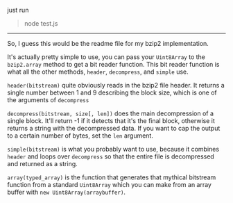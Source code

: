 just run

> node test.js

---------------

So, I guess this would be the readme file for my bzip2 implementation.

It's actually pretty simple to use, you can pass your `Uint8Array` to the `bzip2.array` method to get a bit reader function. This bit reader function is what all the other methods, `header`, `decompress`, and `simple` use.

`header(bitstream)` quite obviously reads in the bzip2 file header. It returns a single number between 1 and 9 describing the block size, which is one of the arguments of `decompress`

`decompress(bitstream, size[, len])` does the main decompression of a single block. It'll return -1 if it detects that it's the final block, otherwise it returns a string with the decompressed data. If you want to cap the output to a certain number of bytes, set the `len` argument.

`simple(bitstream)` is what you probably want to use, because it combines `header` and loops over `decompress` so that the entire file is decompressed and returned as a string.

`array(typed_array)` is the function that generates that mythical bitstream function from a standard `Uint8Array` which you can make from an array buffer with `new Uint8Array(arraybuffer)`.
